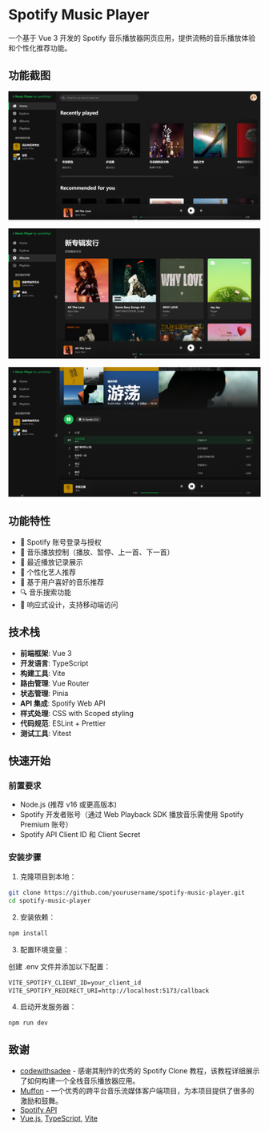 # Spotify Music Player

一个基于 Vue 3 开发的 Spotify 音乐播放器网页应用，提供流畅的音乐播放体验和个性化推荐功能。

## 功能截图

![功能演示](public/images/屏幕截图%202025-03-02%20110120.png)

![功能演示](public/images/屏幕截图%202025-03-02%20110148.png)

![功能演示](public/images/屏幕截图%202025-03-02%20110320.png)

## 功能特性

- 🎵 Spotify 账号登录与授权
- 🎼 音乐播放控制（播放、暂停、上一首、下一首）
- 📑 最近播放记录展示
- 👥 个性化艺人推荐
- 🎯 基于用户喜好的音乐推荐
- 🔍 音乐搜索功能
- 📱 响应式设计，支持移动端访问

## 技术栈

- **前端框架**: Vue 3
- **开发语言**: TypeScript
- **构建工具**: Vite
- **路由管理**: Vue Router
- **状态管理**: Pinia
- **API 集成**: Spotify Web API
- **样式处理**: CSS with Scoped styling
- **代码规范**: ESLint + Prettier
- **测试工具**: Vitest

## 快速开始

### 前置要求

- Node.js (推荐 v16 或更高版本)
- Spotify 开发者账号（通过 Web Playback SDK 播放音乐需使用 Spotify Premium 账号）
- Spotify API Client ID 和 Client Secret

### 安装步骤

1. 克隆项目到本地：

```bash
git clone https://github.com/yourusername/spotify-music-player.git
cd spotify-music-player
```

2. 安装依赖：

```bash
npm install
```

3. 配置环境变量：

创建 .env 文件并添加以下配置：

```
VITE_SPOTIFY_CLIENT_ID=your_client_id
VITE_SPOTIFY_REDIRECT_URI=http://localhost:5173/callback
```

4. 启动开发服务器：

```bash
npm run dev
```

## 致谢
- [codewithsadee](https://www.youtube.com/watch?v=Ms5Uhj87XsE) - 感谢其制作的优秀的 Spotify Clone 教程，该教程详细展示了如何构建一个全栈音乐播放器应用。
- [Muffon](https://github.com/staniel359/muffon) - 一个优秀的跨平台音乐流媒体客户端项目，为本项目提供了很多的激励和鼓舞。
- [Spotify API](https://developer.spotify.com/)
- [Vue.js](https://cn.vuejs.org/), [TypeScript](https://www.tslang.cn/), [Vite](https://vitejs.cn/vite3-cn/guide/)
